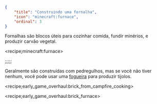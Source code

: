 ```json
{
	"title": "Construindo uma fornalha",
	"icon": "minecraft:furnace",
	"ordinal": 3
}
```

Fornalhas são blocos úteis para cozinhar comida, fundir minérios, e produzir carvão vegetal.

<recipe;minecraft:furnace>

;;;;;

Geralmente são construídas com pedregulhos, mas se você não tiver nenhum, você pode usar uma [fogueira](^early_game_overhaul:campfire) para produzir tijolos.

<recipe;early_game_overhaul:brick_from_campfire_cooking>

<recipe;early_game_overhaul:brick_furnace>
